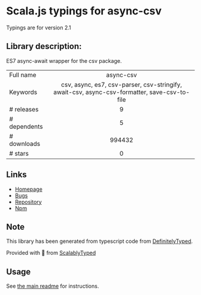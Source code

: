 
# Scala.js typings for async-csv

Typings are for version 2.1

## Library description:
ES7 async-await wrapper for the csv package.

|                    |                 |
| ------------------ | :-------------: |
| Full name          | async-csv |
| Keywords           | csv, async, es7, csv-parser, csv-stringify, await-csv, async-csv-formatter, save-csv-to-file |
| # releases         | 9 |
| # dependents       | 5 |
| # downloads        | 994432 |
| # stars            | 0 |

## Links
- [Homepage](https://github.com/catcher-in-the-try/async-csv#readme)
- [Bugs](https://github.com/catcher-in-the-try/async-csv/issues)
- [Repository](https://github.com/anton-bot/async-csv)
- [Npm](https://www.npmjs.com/package/async-csv)
    


## Note
This library has been generated from typescript code from [DefinitelyTyped](https://definitelytyped.org).

Provided with :purple_heart: from [ScalablyTyped](https://github.com/oyvindberg/ScalablyTyped)

## Usage
See [the main readme](../../readme.md) for instructions.


